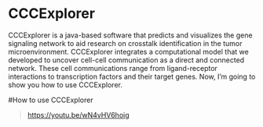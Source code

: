 # CCCExplorer

CCCExplorer is a java-based software that predicts and visualizes the gene signaling network to aid research on crosstalk identification in the tumor microenvironment. 
CCCExplorer integrates a computational model that we developed to uncover cell-cell communication as a direct and connected network. These cell communications range from ligand-receptor interactions to transcription factors and their target genes. 
Now, I’m going to show you how to use CCCExplorer.

#How to use CCCExplorer

>https://youtu.be/wN4vHV6hoig
